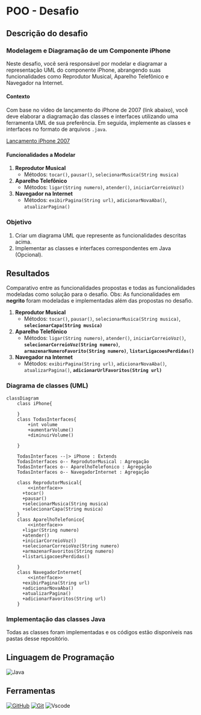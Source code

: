 
# POO - Desafio

## Descrição do desafio
### Modelagem e Diagramação de um Componente iPhone

Neste desafio, você será responsável por modelar e diagramar a representação UML do componente iPhone, abrangendo suas funcionalidades como Reprodutor Musical, Aparelho Telefônico e Navegador na Internet.

#### Contexto
Com base no vídeo de lançamento do iPhone de 2007 (link abaixo), você deve elaborar a diagramação das classes e interfaces utilizando uma ferramenta UML de sua preferência. Em seguida, implemente as classes e interfaces no formato de arquivos `.java`.

[Lançamento iPhone 2007](https://www.youtube.com/watch?v=9ou608QQRq8)


#### Funcionalidades a Modelar
1. **Reprodutor Musical**
   - Métodos: `tocar()`, `pausar()`, `selecionarMusica(String musica)`
2. **Aparelho Telefônico**
   - Métodos: `ligar(String numero)`, `atender()`, `iniciarCorreioVoz()`
3. **Navegador na Internet**
   - Métodos: `exibirPagina(String url)`, `adicionarNovaAba()`, `atualizarPagina()`

### Objetivo
1. Criar um diagrama UML que represente as funcionalidades descritas acima.
2. Implementar as classes e interfaces correspondentes em Java (Opcional).

## Resultados
Comparativo entre as funcionalidades propostas e todas as funcionalidades modeladas como solução para o desafio.
Obs: As funcionalidades em **negrito** foram modeladas e implementadas além das propostas no desafio.

1. **Reprodutor Musical**
   - Métodos: `tocar()`, `pausar()`, `selecionarMusica(String musica)`, **`selecionarCapa(String musica)`**
2. **Aparelho Telefônico**
   - Métodos: `ligar(String numero)`, `atender()`, `iniciarCorreioVoz()`, **`selecionarCorreioVoz(String numero)`**, **`armazenarNumeroFavorito(String numero)`**, **`listarLigacoesPerdidas()`**
3. **Navegador na Internet**
   - Métodos: `exibirPagina(String url)`, `adicionarNovaAba()`, `atualizarPagina()`, **`adicionarUrlFavoritos(String url)`**

### Diagrama de classes (UML)

```mermaid
classDiagram
    class iPhone{
                
    }
    class TodasInterfaces{
        +int volume
        +aumentarVolume()
        +diminuirVolume()

    }
    
    TodasInterfaces --|> iPhone : Extends
    TodasInterfaces o-- ReprodutorMusical : Agregação
    TodasInterfaces o-- AparelhoTelefonico : Agregação
    TodasInterfaces o-- NavegadorInternet : Agregação
    
    class ReprodutorMusical{
        <<interface>>
      +tocar()
      +pausar()
      +selecionarMusica(String musica)
      +selecionarCapa(String musica)
    }
    class AparelhoTelefonico{
        <<interface>>
      +ligar(String numero)
      +atender()
      +iniciarCorreioVoz()
      +selecionarCorreioVoz(String numero)
      +armazenarFavoritos(String numero)
      +listarLigacoesPerdidas()

    }
    class NavegadorInternet{
        <<interface>>
      +exibirPagina(String url)
      +adicionarNovaAba()
      +atualizarPagina()
      +adicionarFavoritos(String url)
    }
```
### Implementação das classes Java
Todas as classes foram implementadas e os códigos estão disponíveis nas pastas desse repositório.

## Linguagem de Programação
![Java](https://img.shields.io/badge/java-%23ED8B00.svg?style=for-the-badge&logo=openjdk&logoColor=white)

## Ferramentas
[![GitHub](https://img.shields.io/badge/GitHub-000?style=for-the-badge&logo=github&logoColor=30A3DC)](https://docs.github.com/)
[![Git](https://img.shields.io/badge/Git-000?style=for-the-badge&logo=git&logoColor=E94D5F)](https://git-scm.com/doc) 
![Vscode](https://img.shields.io/badge/Vscode-007ACC?style=for-the-badge&logo=visual-studio-code&logoColor=white)
